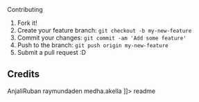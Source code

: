 <snippet>
  <content><![CDATA[
# ${1:Project Name}
TODO: Check out this website to learn about saving the enviornment with our friend Percy d'Bear!

## Contributing
1. Fork it!
2. Create your feature branch: `git checkout -b my-new-feature`
3. Commit your changes: `git commit -am 'Add some feature'`
4. Push to the branch: `git push origin my-new-feature`
5. Submit a pull request :D

## Credits
  AnjaliRuban
  raymundaden
  medha.akella
]]></content>
  <tabTrigger>readme</tabTrigger>
</snippet>
